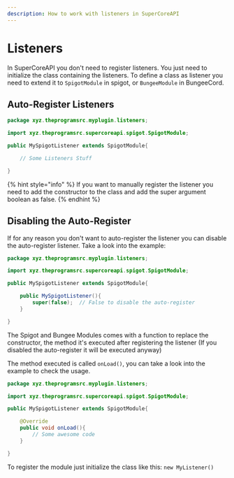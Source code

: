 ```yaml
---
description: How to work with listeners in SuperCoreAPI
---
```


# Listeners

In SuperCoreAPI you don't need to register listeners. You just need to initialize the class containing the listeners. To define a class as listener you need to extend it to `SpigotModule` in spigot, or `BungeeModule` in BungeeCord.

## Auto-Register Listeners

```java
package xyz.theprogramsrc.myplugin.listeners;

import xyz.theprogramsrc.supercoreapi.spigot.SpigotModule;

public MySpigotListener extends SpigotModule{

    // Some Listeners Stuff

}
```

{% hint style="info" %}
If you want to manually register the listener you need to add the constructor to the class and add the super argument boolean as false.
{% endhint %}

## Disabling the Auto-Register

If for any reason you don't want to auto-register the listener you can disable the auto-register listener. Take a look into the example:

```java
package xyz.theprogramsrc.myplugin.listeners;

import xyz.theprogramsrc.supercoreapi.spigot.SpigotModule;

public MySpigotListener extends SpigotModule{

    public MySpigotListener(){
        super(false);  // False to disable the auto-register
    }

}
```

The Spigot and Bungee Modules comes with a function to replace the constructor, the method it's executed after registering the listener \(If you disabled the auto-register it will be executed anyway\)

The method executed is called `onLoad()`, you can take a look into the example to check the usage.

```java
package xyz.theprogramsrc.myplugin.listeners;

import xyz.theprogramsrc.supercoreapi.spigot.SpigotModule;

public MySpigotListener extends SpigotModule{

    @Override
    public void onLoad(){
        // Some awesome code
    }

}
```

To register the module just initialize the class like this: `new MyListener()`

